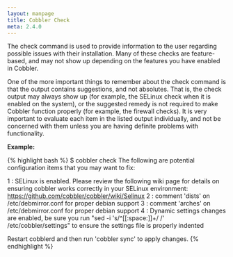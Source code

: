 ```yaml
---
layout: manpage
title: Cobbler Check
meta: 2.4.0
---
```


The check command is used to provide information to the user regarding possible issues with their installation. Many of these checks are feature-based, and may not show up depending on the features you have enabled in Cobbler.

One of the more important things to remember about the check command is that the output contains suggestions, and not absolutes. That is, the check output may always show up (for example, the SELinux check when it is enabled on the system), or the suggested remedy is not required to make Cobbler function properly (for example, the firewall checks). It is very important to evaluate each item in the listed output individually, and not be concerned with them unless you are having definite problems with functionality.

**Example:**

{% highlight bash %}
$ cobbler check
The following are potential configuration items that you may want to fix:

1 : SELinux is enabled. Please review the following wiki page for details on ensuring cobbler works correctly in your SELinux environment:
    https://github.com/cobbler/cobbler/wiki/Selinux
2 : comment 'dists' on /etc/debmirror.conf for proper debian support
3 : comment 'arches' on /etc/debmirror.conf for proper debian support
4 : Dynamic settings changes are enabled, be sure you run "sed -i 's/^[[:space:]]\+/ /' /etc/cobbler/settings" to ensure the settings file is properly indented

Restart cobblerd and then run 'cobbler sync' to apply changes.
{% endhighlight %}
